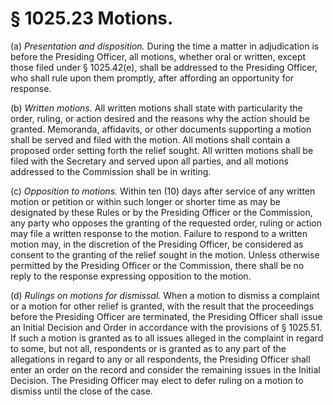 # § 1025.23   Motions.

(a) *Presentation and disposition.* During the time a matter in adjudication is before the Presiding Officer, all motions, whether oral or written, except those filed under § 1025.42(e), shall be addressed to the Presiding Officer, who shall rule upon them promptly, after affording an opportunity for response.


(b) *Written motions.* All written motions shall state with particularity the order, ruling, or action desired and the reasons why the action should be granted. Memoranda, affidavits, or other documents supporting a motion shall be served and filed with the motion. All motions shall contain a proposed order setting forth the relief sought. All written motions shall be filed with the Secretary and served upon all parties, and all motions addressed to the Commission shall be in writing.


(c) *Opposition to motions.* Within ten (10) days after service of any written motion or petition or within such longer or shorter time as may be designated by these Rules or by the Presiding Officer or the Commission, any party who opposes the granting of the requested order, ruling or action may file a written response to the motion. Failure to respond to a written motion may, in the discretion of the Presiding Officer, be considered as consent to the granting of the relief sought in the motion. Unless otherwise permitted by the Presiding Officer or the Commission, there shall be no reply to the response expressing opposition to the motion.


(d) *Rulings on motions for dismissal.* When a motion to dismiss a complaint or a motion for other relief is granted, with the result that the proceedings before the Presiding Officer are terminated, the Presiding Officer shall issue an Initial Decision and Order in accordance with the provisions of § 1025.51. If such a motion is granted as to all issues alleged in the complaint in regard to some, but not all, respondents or is granted as to any part of the allegations in regard to any or all respondents, the Presiding Officer shall enter an order on the record and consider the remaining issues in the Initial Decision. The Presiding Officer may elect to defer ruling on a motion to dismiss until the close of the case.




